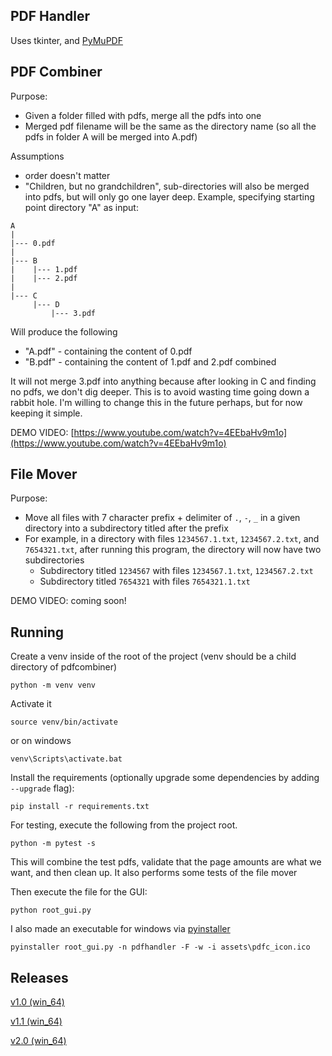 ## PDF Handler

Uses tkinter, and [PyMuPDF](https://pymupdf.readthedocs.io/en/latest/document.html)

## PDF Combiner
Purpose:
* Given a folder filled with pdfs, merge all the pdfs into one
* Merged pdf filename will be the same as the directory name (so all the
pdfs in folder A will be merged into A.pdf)

Assumptions
* order doesn't matter
* "Children, but no grandchildren",
sub-directories will also be merged into pdfs, but will only go one layer
deep. Example, specifying starting point directory "A" as input:  

```
A
|
|--- 0.pdf
|
|--- B
|    |--- 1.pdf
|    |--- 2.pdf
|
|--- C
     |--- D
         |--- 3.pdf
```

Will produce the following

* "A.pdf" - containing the content of 0.pdf
* "B.pdf" - containing the content of 1.pdf and 2.pdf combined

It will not merge 3.pdf into anything because after looking in C
and finding no pdfs, we don't dig deeper. This is to avoid wasting
time going down a rabbit hole. I'm willing to change this in the
future perhaps, but for now keeping it simple.

DEMO VIDEO: [https://www.youtube.com/watch?v=4EEbaHv9m1o](https://www.youtube.com/watch?v=4EEbaHv9m1o)

## File Mover
Purpose:
* Move all files with 7 character prefix + delimiter of `.`, `-`, `_` in a given directory
into a subdirectory titled after the prefix
* For example, in a directory with files `1234567.1.txt`, `1234567.2.txt`, and `7654321.txt`, after
running this program, the directory will now have two subdirectories
  * Subdirectory titled `1234567` with files `1234567.1.txt`, `1234567.2.txt`
  * Subdirectory titled `7654321` with files `7654321.1.txt`

DEMO VIDEO: coming soon!

## Running
Create a venv inside of the root of the project (venv should be a child directory of pdfcombiner)
```
python -m venv venv
```

Activate it 
```
source venv/bin/activate
```

or on windows
```
venv\Scripts\activate.bat
```

Install the requirements (optionally upgrade some dependencies by adding `--upgrade` flag):
```
pip install -r requirements.txt
```

For testing, execute the following from the project root.
```
python -m pytest -s
```

This will combine the test pdfs, validate that the page amounts are what
we want, and then clean up. It also performs some tests of the file mover


Then execute the file for the GUI:
```
python root_gui.py
```

I also made an executable for windows via [pyinstaller](https://pyinstaller.readthedocs.io/en/stable/usage.html)
```
pyinstaller root_gui.py -n pdfhandler -F -w -i assets\pdfc_icon.ico
```

## Releases

[v1.0 (win_64)](https://github.com/mbaker341997/pdf_combiner/releases/tag/v1.0)

[v1.1 (win_64)](https://github.com/mbaker341997/pdf_combiner/releases/tag/v1.1)

[v2.0 (win_64)](https://github.com/mbaker341997/pdf_combiner/releases/tag/v2.0)
